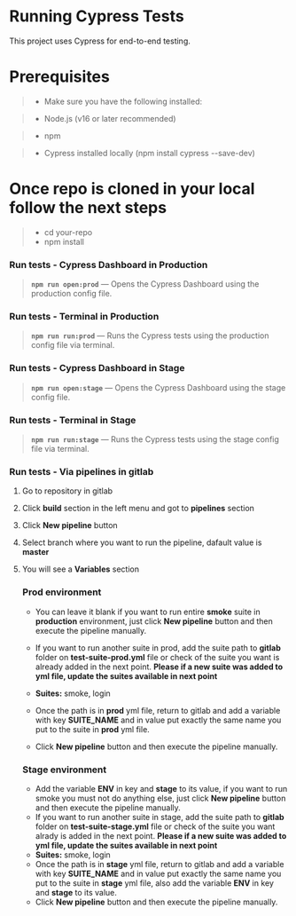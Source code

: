 # Running Cypress Tests
This project uses Cypress for end-to-end testing.

# Prerequisites
>- Make sure you have the following installed:

>- Node.js (v16 or later recommended)

>- npm

>- Cypress installed locally (npm install cypress --save-dev)

# Once repo is cloned in your local follow the next steps
>- cd your-repo
>- npm install

### Run tests - Cypress Dashboard in Production
> **`npm run open:prod`** — Opens the Cypress Dashboard using the production config file.

### Run tests - Terminal in Production
> **`npm run run:prod`** — Runs the Cypress tests using the production config file via terminal.

### Run tests - Cypress Dashboard in Stage
> **`npm run open:stage`** — Opens the Cypress Dashboard using the stage config file.

### Run tests - Terminal in Stage
> **`npm run run:stage`** — Runs the Cypress tests using the stage config file via terminal.

### Run tests - Via pipelines in gitlab

1. Go to repository in gitlab
2. Click **build** section in the left menu and got to **pipelines** section
3. Click **New pipeline** button
4. Select branch where you want to run the pipeline, dafault value is **master**
5. You will see a **Variables** section
    ### Prod environment
    - You can leave it blank if you want to run entire **smoke** suite in **production** environment, just click **New pipeline** button and then execute the pipeline manually.
    - If you want to run another suite in prod, add the suite path to **gitlab** folder on **test-suite-prod.yml** file or check of the suite you want is already added in the next point. **Please if a new suite was added to yml file, update the suites available in next point**
    
    - **Suites:** smoke, login
    - Once the path is in **prod** yml file, return to gitlab and add a variable with key **SUITE_NAME** and in value put exactly the same name you put to the suite in **prod** yml file.
    - Click **New pipeline** button and then execute the pipeline manually.

    ### Stage environment
    - Add the variable **ENV** in key and **stage** to its value, if you want to run smoke you must not do anything else, just click **New pipeline** button and then execute the pipeline manually.
    - If you want to run another suite in stage, add the suite path to **gitlab** folder on **test-suite-stage.yml** file or check of the suite you want alrady is added in the next point. **Please if a new suite was added to yml file, update the suites available in next point**
    - **Suites:** smoke, login
    - Once the path is in **stage** yml file, return to gitlab and add a variable with key **SUITE_NAME** and in value put exactly the same name you put to the suite in **stage** yml file, also add the variable **ENV** in key and **stage** to its value.
    - Click **New pipeline** button and then execute the pipeline manually.